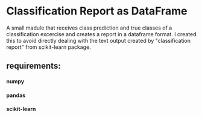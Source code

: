 # Classification Report as DataFrame

A small madule that receives class prediction and true classes of a classification excercise and creates a report in a dataframe format. I created this to avoid directly dealing with the text output created by "classification report" from scikit-learn package. 

## requirements:
#### numpy
#### pandas
#### scikit-learn
